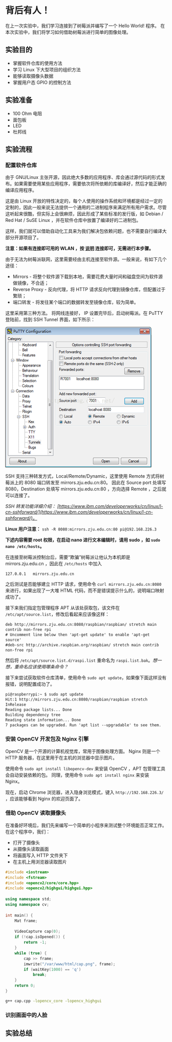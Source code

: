# 背后有人！

在上一次实验中，我们学习连接到了树莓派并编写了一个 Hello World! 程序。
在本次实验中，我们将学习如何借助树莓派进行简单的图像处理。

## 实验目的
- 掌握软件仓库的使用方法
- 学习 Linux 下大型项目的组织方法
- 能够读取摄像头数据
- 掌握用户态 GPIO 的控制方法

## 实验准备
- 100 Ohm 电阻
- 面包板
- LED
- 杜邦线

## 实验流程

### 配置软件仓库

由于 GNU/Linux 主张开源，因此绝大多数的应用程序、库会通过源代码的形式发布。如果需要使用某些应用程序，需要依次将所依赖的库编译好，然后才能正确的编译应用程序。

这是由 Linux 开放的特性决定的，每个人使用的操作系统和环境都是经过一定的定制的，因此一般来说无法提供一个通用的二进制程序来满足所有用户需求。尽管这听起来很酷，但实际上会很麻烦，因此形成了某些标准的发行版，如 Debian / Red Hat / SuSE Linux ，并在软件仓库中放置了编译好的二进制包。

这样，我们就可以借助自动化工具来为我们解决包依赖问题，也不需要自行编译大部分开源项目了。

**注意：如果有连接即可用的 WLAN ，按 [说明](https://www.raspberrypi.org/documentation/configuration/wireless/wireless-cli.md) 连接即可，无需进行本步骤。**

由于无法为树莓派联网，这里需要经由主机连接至软件源。一般来说，有如下几个途径：
- Mirrors - 将整个软件源下载到本地，需要花费大量时间和磁盘空间为软件源做镜像，不合适；
- Reverse Proxy - 反向代理，将 HTTP 请求反向代理到镜像仓库，但配置过于繁琐；
- 端口转发 - 将发往某个端口的数据转发至镜像仓库，较为简单。

这里采用第三种方法。
将网线连接好， IP 设置完毕后，启动树莓派。在 PuTTY 登陆前，找到 SSH Tunnel 界面，如下所示：

![PuTTY Forwarding](/assets/PuTTY_Forward.png)

SSH 支持三种转发方式，Local/Remote/Dynamic，这里使用 Remote 方式将树莓派上的 8080 端口转发至 mirrors.zju.edu.cn:80。
因此在 Source port 处填写 8080，Destination 处填写 mirrors.zju.edu.cn:80 ，方向选择 Remote ，之后就可以连接了。

*SSH 转发功能详细介绍： [https://www.ibm.com/developerworks/cn/linux/l-cn-sshforward/](https://www.ibm.com/developerworks/cn/linux/l-cn-sshforward/)。*

**Linux 用户注意：** `ssh -R 8080:mirrors.zju.edu.cn:80 pi@192.168.226.3`

**下述内容需要 root 权限，在启动 nano 进行文本编辑时，请用 sudo ，如 `sudo nano /etc/hosts`。**

在连接至树莓派控制台后，需要“欺骗”树莓派让他认为本机即是 mirrors.zju.edu.cn ，因此在 `/etc/hosts` 中加入 

```
127.0.0.1	mirrors.zju.edu.cn
```

之后测试是否能够建立 HTTP 请求，使用命令 `curl mirrors.zju.edu.cn:8080` 来进行，如果出现了一大堆 HTML 代码，而不是错误提示什么的，说明端口映射成功了。

接下来我们指定包管理程序 APT 从该处获取包，该文件在 `/etc/apt/source.list`，修改后看起来应该像这样：
```
deb http://mirrors.zju.edu.cn:8080/raspbian/raspbian/ stretch main contrib non-free rpi
# Uncomment line below then 'apt-get update' to enable 'apt-get source'
#deb-src http://archive.raspbian.org/raspbian/ stretch main contrib non-free rpi
```
然后将 `/etc/apt/source.list.d/raspi.list` 重命名为 `raspi.list.bak`。*想一想，重命名应该使用哪条命令？*

接下来尝试获取软件仓库清单，使用命令 `sudo apt update`，如果像下面这样没有报错，说明配置成功了。
```
pi@raspberrypi:~ $ sudo apt update
Hit:1 http://mirrors.zju.edu.cn:8080/raspbian/raspbian stretch InRelease
Reading package lists... Done
Building dependency tree       
Reading state information... Done
7 packages can be upgraded. Run 'apt list --upgradable' to see them.
```

### 安装 OpenCV 开发包及 Nginx 引擎
OpenCV 是一个开源的计算机视觉库，常用于图像处理方面。
Nginx 则是一个 HTTP 服务器，在这里用于在主机的浏览器中显示图片。

使用命令 `sudo apt install libopencv-dev` 来安装 OpenCV ，APT 包管理工具会自动安装依赖的包。
同理，使用命令 `sudo apt install nginx` 来安装 Nginx。

现在，启动 Chrome 浏览器，进入隐身浏览模式，键入 `http://192.168.226.3/ `，应该能够看到 Nginx 的欢迎页面了。

### 借助 OpenCV 读取摄像头

在准备好环境后，我们先来编写一个简单的小程序来测试整个环境能否正常工作。
在这个程序中，我们：

- 打开了摄像头
- 从摄像头读取画面
- 将画面写入 HTTP 文件夹下
- 在主机上用浏览器读取图片



```c++
#include <iostream>
#include <fstream>
#include <opencv2/core/core.hpp>
#include <opencv2/highgui/highgui.hpp>

using namespace std;
using namespace cv;

int main() {
    Mat frame;

    VideoCapture cap(0);
    if (!cap.isOpened()) {
        return -1;
    }
    while (true) {
        cap >> frame;
        imwrite("/var/www/html/cap.png", frame);
        if (waitKey(1000) == 'q')
            break;
    }
    return 0;
}
```

```bash
g++ cap.cpp -lopencv_core -lopencv_highgui
```

### 识别画面中的人脸

## 实验总结

